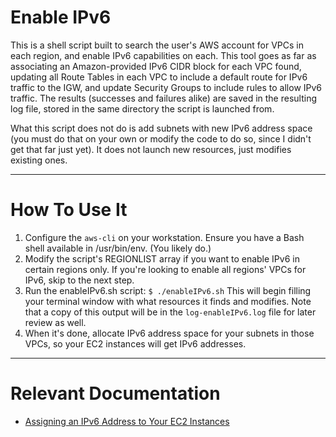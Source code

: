 # Enable IPv6 #


This is a shell script built to search the user's AWS account for VPCs in each region, and enable IPv6 capabilities on each. This tool goes as far as associating an Amazon-provided IPv6 CIDR block for each VPC found, updating all Route Tables in each VPC to include a default route for IPv6 traffic to the IGW, and update Security Groups to include rules to allow IPv6 traffic. The results (successes and failures alike) are saved in the resulting log file, stored in the same directory the script is launched from.

What this script does not do is add subnets with new IPv6 address space (you must do that on your own or modify the code to do so, since I didn't get that far just yet). It does not launch new resources, just modifies existing ones.

- - - -
# How To Use It #

1. Configure the ```aws-cli``` on your workstation. Ensure you have a Bash shell available in /usr/bin/env. (You likely do.)
2. Modify the script's REGIONLIST array if you want to enable IPv6 in certain regions only. If you're looking to enable all regions' VPCs for IPv6, skip to the next step.
3. Run the enableIPv6.sh script: ```$ ./enableIPv6.sh``` This will begin filling your terminal window with what resources it finds and modifies. Note that a copy of this output will be in the ```log-enableIPv6.log``` file for later review as well.
4. When it's done, allocate IPv6 address space for your subnets in those VPCs, so your EC2 instances will get IPv6 addresses. 

- - - -

# Relevant Documentation #

- [Assigning an IPv6 Address to Your EC2 Instances](http://docs.aws.amazon.com/AWSEC2/latest/UserGuide/using-instance-addressing.html#assign-ipv6-address)